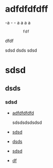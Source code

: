 
# adfdfdfdff


-a
    - - a
        a
            a
                a

            fdf
   dfdf

sdsd
dsds
sdsd

# sdsd
## dsds
###  sdsd

- [adfdfdfdfd]()
  
  sdsdsdsdsdsd


  

- [sdsd](#sdsd)
- [dsds](#dsds)
- [sdsd](#sdsd-1)
- [df](#df)
